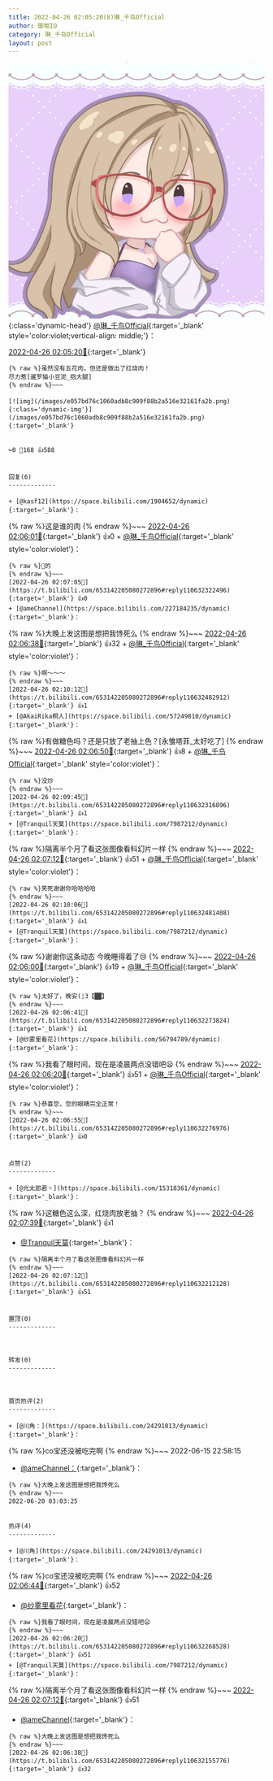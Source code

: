 ```yaml
---
title: 2022-04-26 02:05:20(8)琳_千鸟Official
author: 御坂IO
category: 琳_千鸟Official
layout: post
---
```


![img](/images/c0a88f85ebd0d056f37b114e0748e69556c8b488.jpg){:class='dynamic-head'}
[@琳_千鸟Official](https://space.bilibili.com/1620923329/dynamic){:target='_blank' style='color:violet;vertical-align: middle;'}：

[2022-04-26 02:05:20🔗](https://t.bilibili.com/653142205080272896){:target='_blank'}

~~~
{% raw %}虽然没有五花肉，但还是做出了红烧肉！
尽力惹[暹罗猫小豆泥_抱大腿]
{% endraw %}~~~

[![img](/images/e057bd76c1060adb8c909f88b2a516e32161fa2b.png){:class='dynamic-img'}](/images/e057bd76c1060adb8c909f88b2a516e32161fa2b.png){:target='_blank'}


↪️0 💬168 👍588


回复(6)
-------------

+ [@kasf12](https://space.bilibili.com/1904652/dynamic){:target='_blank'}：
~~~
{% raw %}这是谁的肉
{% endraw %}~~~
[2022-04-26 02:06:01🔗](https://t.bilibili.com/653142205080272896#reply110632147552){:target='_blank'} 👍0
    + [@琳_千鸟Official](https://space.bilibili.com/1620923329/dynamic){:target='_blank' style='color:violet'}：
~~~
{% raw %}🐷的
{% endraw %}~~~
[2022-04-26 02:07:05🔗](https://t.bilibili.com/653142205080272896#reply110632322496){:target='_blank'} 👍0
+ [@ameChannel](https://space.bilibili.com/227184235/dynamic){:target='_blank'}：
~~~
{% raw %}大晚上发这图是想把我馋死么
{% endraw %}~~~
[2022-04-26 02:06:38🔗](https://t.bilibili.com/653142205080272896#reply110632155776){:target='_blank'} 👍32
    + [@琳_千鸟Official](https://space.bilibili.com/1620923329/dynamic){:target='_blank' style='color:violet'}：
~~~
{% raw %}啊～～～
{% endraw %}~~~
[2022-04-26 02:10:12🔗](https://t.bilibili.com/653142205080272896#reply110632482912){:target='_blank'} 👍1
+ [@AkaiRika桐人](https://space.bilibili.com/57249810/dynamic){:target='_blank'}：
~~~
{% raw %}有做糖色吗？还是只放了老抽上色？[永雏塔菲_太好吃了]
{% endraw %}~~~
[2022-04-26 02:06:50🔗](https://t.bilibili.com/653142205080272896#reply110632206816){:target='_blank'} 👍8
    + [@琳_千鸟Official](https://space.bilibili.com/1620923329/dynamic){:target='_blank' style='color:violet'}：
~~~
{% raw %}没炒
{% endraw %}~~~
[2022-04-26 02:09:45🔗](https://t.bilibili.com/653142205080272896#reply110632316896){:target='_blank'} 👍1
+ [@Tranquil天莫](https://space.bilibili.com/7987212/dynamic){:target='_blank'}：
~~~
{% raw %}隔离半个月了看这张图像看科幻片一样
{% endraw %}~~~
[2022-04-26 02:07:12🔗](https://t.bilibili.com/653142205080272896#reply110632212128){:target='_blank'} 👍51
    + [@琳_千鸟Official](https://space.bilibili.com/1620923329/dynamic){:target='_blank' style='color:violet'}：
~~~
{% raw %}笑死谢谢你哈哈哈哈
{% endraw %}~~~
[2022-04-26 02:10:06🔗](https://t.bilibili.com/653142205080272896#reply110632481408){:target='_blank'} 👍1
+ [@Tranquil天莫](https://space.bilibili.com/7987212/dynamic){:target='_blank'}：
~~~
{% raw %}谢谢你这条动态 今晚睡得着了😢
{% endraw %}~~~
[2022-04-26 02:06:00🔗](https://t.bilibili.com/653142205080272896#reply110632263808){:target='_blank'} 👍19
    + [@琳_千鸟Official](https://space.bilibili.com/1620923329/dynamic){:target='_blank' style='color:violet'}：
~~~
{% raw %}太好了，晚安(¦3【▓▓】
{% endraw %}~~~
[2022-04-26 02:06:41🔗](https://t.bilibili.com/653142205080272896#reply110632273824){:target='_blank'} 👍1
+ [@纱雾里看花](https://space.bilibili.com/56794789/dynamic){:target='_blank'}：
~~~
{% raw %}我看了眼时间，现在是凌晨两点没错吧😦
{% endraw %}~~~
[2022-04-26 02:06:20🔗](https://t.bilibili.com/653142205080272896#reply110632268528){:target='_blank'} 👍51
    + [@琳_千鸟Official](https://space.bilibili.com/1620923329/dynamic){:target='_blank' style='color:violet'}：
~~~
{% raw %}恭喜您，您的眼睛完全正常！
{% endraw %}~~~
[2022-04-26 02:06:55🔗](https://t.bilibili.com/653142205080272896#reply110632276976){:target='_blank'} 👍0


点赞(2)
-------------

+ [@光太郎君丶](https://space.bilibili.com/15318361/dynamic){:target='_blank'}：
~~~
{% raw %}这糖色这么深，红烧肉放老抽？
{% endraw %}~~~
[2022-04-26 02:07:39🔗](https://t.bilibili.com/653142205080272896#reply110632287680){:target='_blank'} 👍1
+ [@Tranquil天莫](https://space.bilibili.com/7987212/dynamic){:target='_blank'}：
~~~
{% raw %}隔离半个月了看这张图像看科幻片一样
{% endraw %}~~~
[2022-04-26 02:07:12🔗](https://t.bilibili.com/653142205080272896#reply110632212128){:target='_blank'} 👍51


置顶(0)
-------------



转发(0)
-------------



首页热评(2)
-------------

+ [@川角：](https://space.bilibili.com/24291013/dynamic){:target='_blank'}：
~~~
{% raw %}co宝还没被吃完啊
{% endraw %}~~~
2022-06-15 22:58:15
+ [@ameChannel：](https://space.bilibili.com/227184235/dynamic){:target='_blank'}：
~~~
{% raw %}大晚上发这图是想把我馋死么
{% endraw %}~~~
2022-06-20 03:03:25


热评(4)
-------------

+ [@川角](https://space.bilibili.com/24291013/dynamic){:target='_blank'}：
~~~
{% raw %}co宝还没被吃完啊
{% endraw %}~~~
[2022-04-26 02:06:44🔗](https://t.bilibili.com/653142205080272896#reply110632205696){:target='_blank'} 👍52
+ [@纱雾里看花](https://space.bilibili.com/56794789/dynamic){:target='_blank'}：
~~~
{% raw %}我看了眼时间，现在是凌晨两点没错吧😦
{% endraw %}~~~
[2022-04-26 02:06:20🔗](https://t.bilibili.com/653142205080272896#reply110632268528){:target='_blank'} 👍51
+ [@Tranquil天莫](https://space.bilibili.com/7987212/dynamic){:target='_blank'}：
~~~
{% raw %}隔离半个月了看这张图像看科幻片一样
{% endraw %}~~~
[2022-04-26 02:07:12🔗](https://t.bilibili.com/653142205080272896#reply110632212128){:target='_blank'} 👍51
+ [@ameChannel](https://space.bilibili.com/227184235/dynamic){:target='_blank'}：
~~~
{% raw %}大晚上发这图是想把我馋死么
{% endraw %}~~~
[2022-04-26 02:06:38🔗](https://t.bilibili.com/653142205080272896#reply110632155776){:target='_blank'} 👍32


